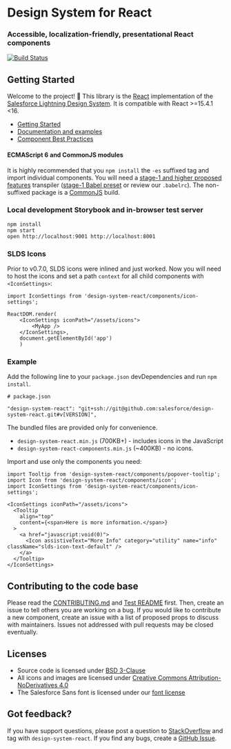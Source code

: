 # Design System for React
### Accessible, localization-friendly, presentational React components

[![Build Status](https://travis-ci.com/salesforce/design-system-react.svg?token=erkizBStRxre5p3S1xij&branch=master)](https://travis-ci.com/salesforce/design-system-react)

## Getting Started
Welcome to the project! :wave: This library is the [React](https://facebook.github.io/react/) implementation of the [Salesforce Lightning Design System](https://www.lightningdesignsystem.com/). It is compatible with React >=15.4.1 <16.

* [Getting Started](https://design-system-react.herokuapp.com/getting-started/)
* [Documentation and examples](https://design-system-react.herokuapp.com/)
* [Component Best Practices](CONTRIBUTING.md#concepts-and-best-practices)

#### ECMAScript 6 and CommonJS modules

It is highly recommended that you `npm install` the `-es` suffixed tag and import individual components. You will need a [stage-1 and higher proposed features](https://babeljs.io/docs/plugins/preset-stage-1/) transpiler ([stage-1 Babel preset](https://www.npmjs.com/package/babel-preset-stage-1) or review our `.babelrc`). The non-suffixed package is a [CommonJS](https://nodejs.org/docs/latest/api/modules.html) build.

### Local development Storybook and in-browser test server

```
npm install
npm start
open http://localhost:9001 http://localhost:8001
```
### SLDS Icons

Prior to v0.7.0, SLDS icons were inlined and just worked. Now you will need to host the icons and set a path `context` for all child components with `<IconSettings>`:

```
import IconSettings from 'design-system-react/components/icon-settings';

ReactDOM.render(
	<IconSettings iconPath="/assets/icons">
		<MyApp />
	</IconSettings>,
	document.getElementById('app')
	)
```

### Example

Add the following line to your `package.json` devDependencies and run `npm install`.

```
# package.json

"design-system-react": "git+ssh://git@github.com:salesforce/design-system-react.git#v[VERSION]",
```

The bundled files are provided only for convenience. 

* `design-system-react.min.js` (700KB+) - includes icons in the JavaScript
* `design-system-react-components.min.js` (~400KB) - no icons.

Import and use only the components you need:

```
import Tooltip from 'design-system-react/components/popover-tooltip';
import Icon from 'design-system-react/components/icon';
import IconSettings from 'design-system-react/components/icon-settings';

<IconSettings iconPath="/assets/icons">
  <Tooltip
    align="top"
    content={<span>Here is more information.</span>}
  >
    <a href="javascript:void(0)">
      <Icon assistiveText="More Info" category="utility" name="info" className="slds-icon-text-default" />
    </a>
  </Tooltip>
</IconSettings>
```

## Contributing to the code base

Please read the [CONTRIBUTING.md](CONTRIBUTING.md) and [Test README](/tests/README.md) first. Then, create an issue to tell others you are working on a bug. If you would like to contribute a new component, create an issue with a list of proposed props to discuss with maintainers.  Issues not addressed with pull requests may be closed eventually.

## Licenses

* Source code is licensed under [BSD 3-Clause](https://git.io/sfdc-license)
* All icons and images are licensed under [Creative Commons Attribution-NoDerivatives 4.0](https://github.com/salesforce/licenses/blob/master/LICENSE-icons-images.txt)
* The Salesforce Sans font is licensed under our [font license](https://github.com/salesforce/licenses/blob/master/LICENSE-font.txt)

## Got feedback?

If you have support questions, please post a question to [StackOverflow](https://stackoverflow.com/questions/tagged/design-system-react) and tag with `design-system-react`. If you find any bugs, create a [GitHub Issue](https://github.com/salesforce/design-system-react/issues).
